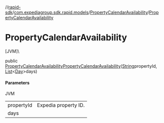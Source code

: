 //[rapid-sdk](../../../index.md)/[com.expediagroup.sdk.rapid.models](../index.md)/[PropertyCalendarAvailability](index.md)/[PropertyCalendarAvailability](-property-calendar-availability.md)

# PropertyCalendarAvailability

[JVM]\

public [PropertyCalendarAvailability](index.md)[PropertyCalendarAvailability](-property-calendar-availability.md)([String](https://docs.oracle.com/javase/8/docs/api/java/lang/String.html)propertyId, [List](https://docs.oracle.com/javase/8/docs/api/java/util/List.html)&lt;[Day](../-day/index.md)&gt;days)

#### Parameters

JVM

| | |
|---|---|
| propertyId | Expedia property ID. |
| days |
